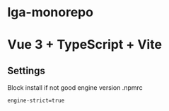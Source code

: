 
# lga-monorepo
# Vue 3 + TypeScript + Vite


## Settings
Block install if not good engine version
.npmrc
```shell
engine-strict=true 
```

